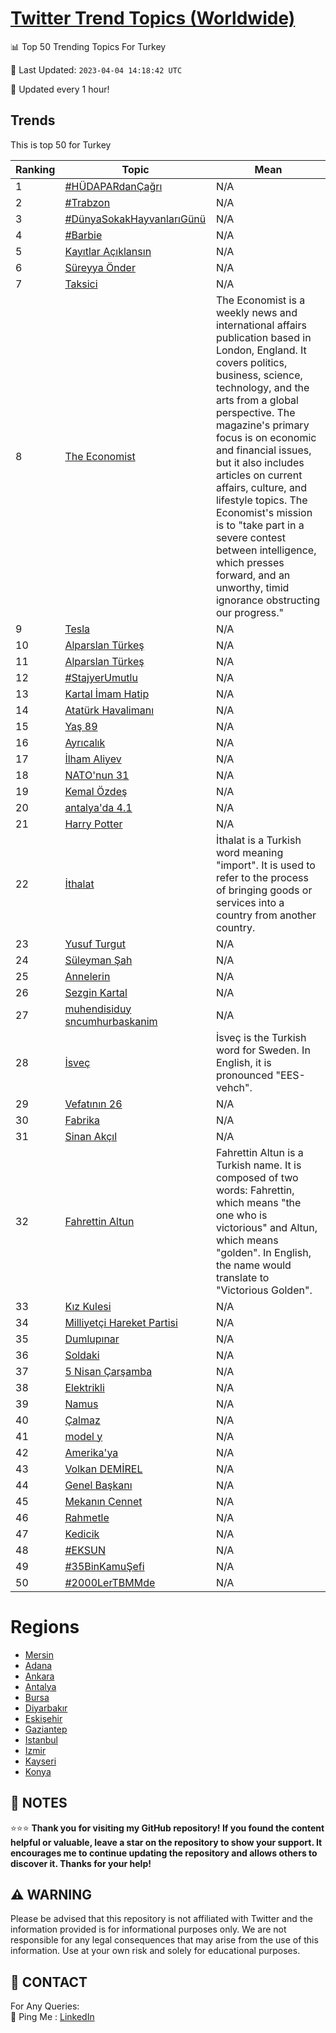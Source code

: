 [Twitter Trend Topics (Worldwide)](https://github.com/ErcinDedeoglu/Twitter-Trend-Topics)
==========


📊 Top 50 Trending Topics For Turkey

📆 Last Updated: `2023-04-04 14:18:42 UTC`

🔧 Updated every 1 hour!


## Trends

This is top 50 for Turkey

| Ranking | Topic | Mean |
| ------- | ------------ | ------------ |
| 1 | [#HÜDAPARdanÇağrı](http://twitter.com/search?q=%23H%c3%9cDAPARdan%c3%87a%c4%9fr%c4%b1) | N/A |
| 2 | [#Trabzon](http://twitter.com/search?q=%23Trabzon) | N/A |
| 3 | [#DünyaSokakHayvanlarıGünü](http://twitter.com/search?q=%23D%c3%bcnyaSokakHayvanlar%c4%b1G%c3%bcn%c3%bc) | N/A |
| 4 | [#Barbie](http://twitter.com/search?q=%23Barbie) | N/A |
| 5 | [Kayıtlar Açıklansın](http://twitter.com/search?q=Kay%c4%b1tlar+A%c3%a7%c4%b1klans%c4%b1n) | N/A |
| 6 | [Süreyya Önder](http://twitter.com/search?q=S%c3%bcreyya+%c3%96nder) | N/A |
| 7 | [Taksici](http://twitter.com/search?q=Taksici) | N/A |
| 8 | [The Economist](http://twitter.com/search?q=The+Economist) | The Economist is a weekly news and international affairs publication based in London, England. It covers politics, business, science, technology, and the arts from a global perspective. The magazine's primary focus is on economic and financial issues, but it also includes articles on current affairs, culture, and lifestyle topics. The Economist's mission is to "take part in a severe contest between intelligence, which presses forward, and an unworthy, timid ignorance obstructing our progress." |
| 9 | [Tesla](http://twitter.com/search?q=Tesla) | N/A |
| 10 | [Alparslan Türkeş](http://twitter.com/search?q=Alparslan+T%c3%bcrke%c5%9f) | N/A |
| 11 | [Alparslan Türkeş](http://twitter.com/search?q=Alparslan+T%c3%bcrke%c5%9f) | N/A |
| 12 | [#StajyerUmutlu](http://twitter.com/search?q=%23StajyerUmutlu) | N/A |
| 13 | [Kartal İmam Hatip](http://twitter.com/search?q=Kartal+%c4%b0mam+Hatip) | N/A |
| 14 | [Atatürk Havalimanı](http://twitter.com/search?q=Atat%c3%bcrk+Havaliman%c4%b1) | N/A |
| 15 | [Yaş 89](http://twitter.com/search?q=Ya%c5%9f+89) | N/A |
| 16 | [Ayrıcalık](http://twitter.com/search?q=Ayr%c4%b1cal%c4%b1k) | N/A |
| 17 | [İlham Aliyev](http://twitter.com/search?q=%c4%b0lham+Aliyev) | N/A |
| 18 | [NATO'nun 31](http://twitter.com/search?q=NATO%27nun+31) | N/A |
| 19 | [Kemal Özdeş](http://twitter.com/search?q=Kemal+%c3%96zde%c5%9f) | N/A |
| 20 | [antalya'da 4.1](http://twitter.com/search?q=antalya%27da+4.1) | N/A |
| 21 | [Harry Potter](http://twitter.com/search?q=Harry+Potter) | N/A |
| 22 | [İthalat](http://twitter.com/search?q=%c4%b0thalat) | İthalat is a Turkish word meaning "import". It is used to refer to the process of bringing goods or services into a country from another country. |
| 23 | [Yusuf Turgut](http://twitter.com/search?q=Yusuf+Turgut) | N/A |
| 24 | [Süleyman Şah](http://twitter.com/search?q=S%c3%bcleyman+%c5%9eah) | N/A |
| 25 | [Annelerin](http://twitter.com/search?q=Annelerin) | N/A |
| 26 | [Sezgin Kartal](http://twitter.com/search?q=Sezgin+Kartal) | N/A |
| 27 | [muhendisiduy sncumhurbaskanim](http://twitter.com/search?q=muhendisiduy+sncumhurbaskanim) | N/A |
| 28 | [İsveç](http://twitter.com/search?q=%c4%b0sve%c3%a7) | İsveç is the Turkish word for Sweden. In English, it is pronounced "EES-vehch". |
| 29 | [Vefatının 26](http://twitter.com/search?q=Vefat%c4%b1n%c4%b1n+26) | N/A |
| 30 | [Fabrika](http://twitter.com/search?q=Fabrika) | N/A |
| 31 | [Sinan Akçıl](http://twitter.com/search?q=Sinan+Ak%c3%a7%c4%b1l) | N/A |
| 32 | [Fahrettin Altun](http://twitter.com/search?q=Fahrettin+Altun) | Fahrettin Altun is a Turkish name. It is composed of two words: Fahrettin, which means "the one who is victorious" and Altun, which means "golden". In English, the name would translate to "Victorious Golden". |
| 33 | [Kız Kulesi](http://twitter.com/search?q=K%c4%b1z+Kulesi) | N/A |
| 34 | [Milliyetçi Hareket Partisi](http://twitter.com/search?q=Milliyet%c3%a7i+Hareket+Partisi) | N/A |
| 35 | [Dumlupınar](http://twitter.com/search?q=Dumlup%c4%b1nar) | N/A |
| 36 | [Soldaki](http://twitter.com/search?q=Soldaki) | N/A |
| 37 | [5 Nisan Çarşamba](http://twitter.com/search?q=5+Nisan+%c3%87ar%c5%9famba) | N/A |
| 38 | [Elektrikli](http://twitter.com/search?q=Elektrikli) | N/A |
| 39 | [Namus](http://twitter.com/search?q=Namus) | N/A |
| 40 | [Çalmaz](http://twitter.com/search?q=%c3%87almaz) | N/A |
| 41 | [model y](http://twitter.com/search?q=model+y) | N/A |
| 42 | [Amerika'ya](http://twitter.com/search?q=Amerika%27ya) | N/A |
| 43 | [Volkan DEMİREL](http://twitter.com/search?q=Volkan+DEM%c4%b0REL) | N/A |
| 44 | [Genel Başkanı](http://twitter.com/search?q=Genel+Ba%c5%9fkan%c4%b1) | N/A |
| 45 | [Mekanın Cennet](http://twitter.com/search?q=Mekan%c4%b1n+Cennet) | N/A |
| 46 | [Rahmetle](http://twitter.com/search?q=Rahmetle) | N/A |
| 47 | [Kedicik](http://twitter.com/search?q=Kedicik) | N/A |
| 48 | [#EKSUN](http://twitter.com/search?q=%23EKSUN) | N/A |
| 49 | [#35BinKamuŞefi](http://twitter.com/search?q=%2335BinKamu%c5%9eefi) | N/A |
| 50 | [#2000LerTBMMde](http://twitter.com/search?q=%232000LerTBMMde) | N/A |



# Regions

* [Mersin](</Turkey/Mersin.md>)
* [Adana](</Turkey/Adana.md>)
* [Ankara](</Turkey/Ankara.md>)
* [Antalya](</Turkey/Antalya.md>)
* [Bursa](</Turkey/Bursa.md>)
* [Diyarbakır](</Turkey/Diyarbakır.md>)
* [Eskişehir](</Turkey/Eskişehir.md>)
* [Gaziantep](</Turkey/Gaziantep.md>)
* [Istanbul](</Turkey/Istanbul.md>)
* [Izmir](</Turkey/Izmir.md>)
* [Kayseri](</Turkey/Kayseri.md>)
* [Konya](</Turkey/Konya.md>)



## 📝 NOTES

⭐⭐⭐ **Thank you for visiting my GitHub repository! If you found the content helpful or valuable, leave a star on the repository to show your support. It encourages me to continue updating the repository and allows others to discover it. Thanks for your help!**


## ⚠️ WARNING

Please be advised that this repository is not affiliated with Twitter and the information provided is for informational purposes only. We are not responsible for any legal consequences that may arise from the use of this information. Use at your own risk and solely for educational purposes.


## 📨 CONTACT

 For Any Queries:  
            🏓 Ping Me : [LinkedIn](https://www.linkedin.com/in/ercindedeoglu/)
